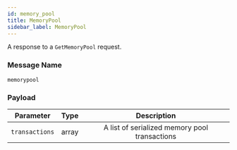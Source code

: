 ```yaml
---
id: memory_pool
title: MemoryPool
sidebar_label: MemoryPool
---
```


<!----------------------------------------------------------------------------->
<!-------------------- THIS MARKDOWN FILE IS AUTOGENERATED -------------------->
<!----------------------------------------------------------------------------->

A response to a `GetMemoryPool` request.

### Message Name

`memorypool`

### Payload

|    Parameter   | Type  |                  Description                  |
|:--------------:|-------|:---------------------------------------------:|
| `transactions` | array | A list of serialized memory pool transactions |
